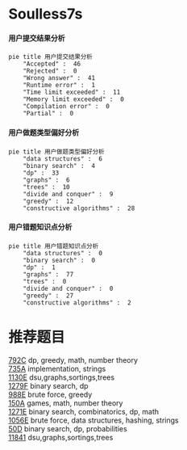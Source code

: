 # Soulless7s

<!-- tabs:start -->



#### **用户提交结果分析**

```mermaid
pie title 用户提交结果分析
    "Accepted" :  46
    "Rejected" :  0
    "Wrong answer" :  41
    "Runtime error" :  1
    "Time limit exceeded" :  11
    "Memory limit exceeded" :  0
    "Compilation error" :  0
    "Partial" :  0
```

#### **用户做题类型偏好分析**

```mermaid
pie title 用户做题类型偏好分析
    "data structures" :  6
    "binary search" :  4
    "dp" :  33
    "graphs" :  6
    "trees" :  10
    "divide and conquer" :  9
    "greedy" :  12
    "constructive algorithms" :  28
```
#### **用户错题知识点分析**

```mermaid
pie title 用户错题知识点分析
    "data structures" :  0
    "binary search" :  0
    "dp" :  1
    "graphs" :  77
    "trees" :  0
    "divide and conquer" :  0
    "greedy" :  27
    "constructive algorithms" :  2
```



<!-- tabs:end -->
# 推荐题目
[792C](https://codeforces.com/contest/792/problem/C)		dp,
                        greedy,
                        math,
                        number theory		  
[735A](https://codeforces.com/contest/735/problem/A)		implementation,
                        strings		  
[1130E](https://codeforces.com/contest/1130/problem/E)		dsu,graphs,sortings,trees		  
[1279F](https://codeforces.com/contest/1279/problem/F)		binary search,
                        dp		  
[988E](https://codeforces.com/contest/988/problem/E)		brute force,
                        greedy		  
[150A](https://codeforces.com/contest/150/problem/A)		games,
                        math,
                        number theory		  
[1271E](https://codeforces.com/contest/1271/problem/E)		binary search,
                        combinatorics,
                        dp,
                        math		  
[1056E](https://codeforces.com/contest/1056/problem/E)		brute force,
                        data structures,
                        hashing,
                        strings		  
[50D](https://codeforces.com/contest/50/problem/D)		binary search,
                        dp,
                        probabilities		  
[11841](https://codeforces.com/contest/1184/problem/1)		dsu,graphs,sortings,trees		  

